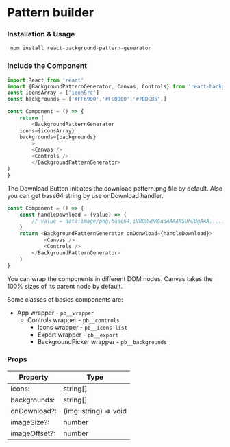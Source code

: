 # Pattern builder

### Installation & Usage

```js
 npm install react-background-pattern-generator
```


### Include the Component

```js
import React from 'react'
import {BackgroundPatternGenerator, Canvas, Controls} from 'react-background-pattern-generator'
const iconsArray = ['iconSrc']
const backgrounds = ['#FF6900','#FCB900','#7BDCB5',]

const Component = () => {
    return (
        <BackgroundPatternGenerator
    icons={iconsArray}
    backgrounds={backgrounds}
        >
        <Canvas />
        <Controls />
        </BackgroundPatternGenerator>
)
}
```
The Download Button initiates the download pattern.png file by default.
Also you can get base64 string by use onDownload handler.

```js
const Component = () => {
    const handleDownload = (value) => {
        // value = data:image/png;base64,iVBORw0KGgoAAAANSUhEUgAAA.....
    }
    return <BackgroundPatternGenerator onDonwload={handleDownload}>
            <Canvas />
            <Controls />
        </BackgroundPatternGenerator>
    )
}
```

You can wrap the components in different DOM nodes. Canvas takes the 100% sizes of its parent node by default.

Some classes of basics components are:
* App wrapper - `pb__wrapper`
    * Controls wrapper - `pb__controls`
        * Icons wrapper - `pb__icons-list`
        * Export wrapper - `pb__export`
        * BackgroundPicker wrapper - `pb__backgrounds`

### Props

| Property      | Type          |
| ------------- | ------------- |
| icons:        | string[]      |
| backgrounds:  | string[]      |
| onDownload?:  | (img: string) => void   |
| imageSize?:   | number   |
| imageOffset?: | number   |